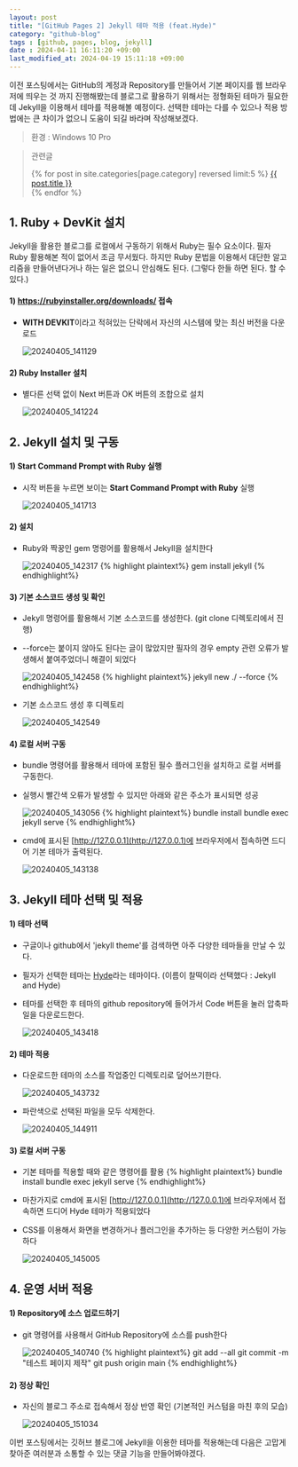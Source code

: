 ```yaml
---
layout: post
title: "[GitHub Pages 2] Jekyll 테마 적용 (feat.Hyde)"
category: "github-blog"
tags : [github, pages, blog, jekyll]
date : 2024-04-11 16:11:20 +09:00
last_modified_at: 2024-04-19 15:11:18 +09:00
---
```


이전 포스팅에서는 GitHub의 계정과 Repository를 만들어서 기본 페이지를 웹 브라우저에 띄우는 것 까지 진행해봤는데
블로그로 활용하기 위해서는 정형화된 테마가 필요한데 Jekyll을 이용해서 테마를 적용해볼 예정이다.
선택한 테마는 다를 수 있으나 적용 방법에는 큰 차이가 없으니 도움이 되길 바라며 작성해보겠다. 

> 환경 : Windows 10 Pro

<blockquote>
  <p>관련글</p>
  <p>
 {% for post in site.categories[page.category] reversed limit:5 %}
    <a href="{{ post.url }}">{{ post.title }}</a> <br>
  {% endfor %}
</p>
</blockquote>


## 1. Ruby + DevKit 설치
Jekyll을 활용한 블로그를 로컬에서 구동하기 위해서 Ruby는 필수 요소이다. 필자 Ruby 활용해본 적이 없어서 조금 무서웠다.
하지만 Ruby 문법을 이용해서 대단한 알고리즘을 만들어낸다거나 하는 일은 없으니 안심해도 된다. (그렇다 한들 하면 된다. 할 수 있다.)

#### 1) https://rubyinstaller.org/downloads/ 접속
- <strong>WITH DEVKIT</strong>이라고 적혀있는 단락에서 자신의 시스템에 맞는 최신 버전을 다운로드

  ![20240405_141129](https://github.com/rundevelrun/rundevelrun.github.io/assets/40383414/ac7952f0-6c4e-4971-b509-17c06483adaf)

#### 2) Ruby Installer 설치
- 별다른 선택 없이 Next 버튼과 OK 버튼의 조합으로 설치

  ![20240405_141224](https://github.com/rundevelrun/rundevelrun.github.io/assets/40383414/156abaf9-32ac-45c1-a19d-0bf32052124d)


## 2. Jekyll 설치 및 구동


#### 1) Start Command Prompt with Ruby 실행
- 시작 버튼을 누르면 보이는 <strong>Start Command Prompt with Ruby</strong> 실행

  ![20240405_141713](https://github.com/rundevelrun/rundevelrun.github.io/assets/40383414/ac6cba4d-7977-4a1e-b75e-bf213e3663d1)


#### 2) 설치
- Ruby와 짝꿍인 gem 명령어를 활용해서 Jekyll을 설치한다

  ![20240405_142317](https://github.com/rundevelrun/rundevelrun.github.io/assets/40383414/b7dcdc68-fafd-4868-84a3-caafc1f4633a)
{% highlight plaintext%}
gem install jekyll
{% endhighlight%}


#### 3) 기본 소스코드 생성 및 확인
- Jekyll 명령어를 활용해서 기본 소스코드를 생성한다. (git clone 디렉토리에서 진행) 
- --force는 붙이지 않아도 된다는 글이 많았지만 필자의 경우 empty 관련 오류가 발생해서 붙여주었더니 해결이 되었다

  ![20240405_142458](https://github.com/rundevelrun/rundevelrun.github.io/assets/40383414/588ac6cf-a728-465e-b518-109d782eca9d)
{% highlight plaintext%}
jekyll new ./ --force
{% endhighlight%}

- 기본 소스코드 생성 후 디렉토리

  ![20240405_142549](https://github.com/rundevelrun/rundevelrun.github.io/assets/40383414/0175c54a-d0f8-4ba5-bbe3-4a8a0783f91b)


#### 4) 로컬 서버 구동
- bundle 명령어를 활용해서 테마에 포함된 필수 플러그인을 설치하고 로컬 서버를 구동한다.
- 실행시 빨간색 오류가 발생할 수 있지만 아래와 같은 주소가 표시되면 성공

  ![20240405_143056](https://github.com/rundevelrun/rundevelrun.github.io/assets/40383414/fff7c279-84bc-422b-a425-cced6da77f00)
{% highlight plaintext%}
bundle install
bundle exec jekyll serve
{% endhighlight%}

- cmd에 표시된 [http://127.0.0.1](http://127.0.0.1)에 브라우저에서 접속하면 드디어 기본 테마가 출력된다.

  ![20240405_143138](https://github.com/rundevelrun/rundevelrun.github.io/assets/40383414/4c4fd675-7174-4d71-99f8-9401b8e0d029)



## 3. Jekyll 테마 선택 및 적용

#### 1) 테마 선택
- 구글이나 github에서 'jekyll theme'를 검색하면 아주 다양한 테마들을 만날 수 있다.
- 필자가 선택한 테마는 [Hyde](https://jekyllthemes.io/theme/hyde)라는 테마이다. (이름이 찰떡이라 선택했다 : Jekyll and Hyde)
- 테마를 선택한 후 테마의 github repository에 들어가서 Code 버튼을 눌러 압축파일을 다운로드한다.

  ![20240405_143418](https://github.com/rundevelrun/rundevelrun.github.io/assets/40383414/34e9778e-f00a-45e9-8843-c6826b9b7700)

#### 2) 테마 적용
- 다운로드한 테마의 소스를 작업중인 디렉토리로 덮어쓰기한다.

  ![20240405_143732](https://github.com/rundevelrun/rundevelrun.github.io/assets/40383414/3b21ea0f-e2ab-42a7-8daf-539ee8fb18c4)

- 파란색으로 선택된 파일을 모두 삭제한다.

  ![20240405_144911](https://github.com/rundevelrun/rundevelrun.github.io/assets/40383414/76544670-58b7-4ff9-9134-621f631c6b19)

#### 3) 로컬 서버 구동
- 기본 테마를 적용할 때와 같은 명령어를 활용
{% highlight plaintext%}
bundle install
bundle exec jekyll serve
{% endhighlight%}

- 마찬가지로 cmd에 표시된 [http://127.0.0.1](http://127.0.0.1)에 브라우저에서 접속하면 드디어 Hyde 테마가 적용되었다
- CSS를 이용해서 화면을 변경하거나 플러그인을 추가하는 등 다양한 커스텀이 가능하다

  ![20240405_145005](https://github.com/rundevelrun/rundevelrun.github.io/assets/40383414/686f9083-d3f7-4bec-a93b-8d2b274132bb)


## 4. 운영 서버 적용

#### 1) Repository에 소스 업로드하기 
- git 명령어를 사용해서 GitHub Repository에 소스를 push한다

  ![20240405_140740](https://github.com/rundevelrun/rundevelrun.github.io/assets/40383414/f8ff3ae8-ed6b-4939-b2d7-df5ff8434b49)
  {% highlight plaintext%}
  git add --all
  git commit -m "테스트 페이지 제작"
  git push origin main
  {% endhighlight%}

#### 2) 정상 확인
- 자신의 블로그 주소로 접속해서 정상 반영 확인 (기본적인 커스텀을 마친 후의 모습)

  ![20240405_151034](https://github.com/rundevelrun/rundevelrun.github.io/assets/40383414/b5c90f8c-3093-4b70-a8d3-42e467b186a4)



이번 포스팅에서는 깃허브 블로그에 Jekyll을 이용한 테마를 적용해는데
다음은 고맙게 찾아준 여러분과 소통할 수 있는 댓글 기능을 만들어봐야겠다.